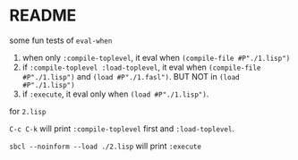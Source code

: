 # README #

some fun tests of `eval-when`

1. when only `:compile-toplevel`, it eval when `(compile-file #P"./1.lisp")`
2. if `:compile-toplevel :load-toplevel`, it eval when `(compile-file #P"./1.lisp")` and `(load #P"./1.fasl")`. BUT NOT in `(load #P"./1.lisp")`
3. if `:execute`, it eval only when `(load #P"./1.lisp")`. 


for `2.lisp`

`C-c C-k` will print `:compile-toplevel` first and `:load-toplevel`.

`sbcl --noinform --load ./2.lisp` will print `:execute`
